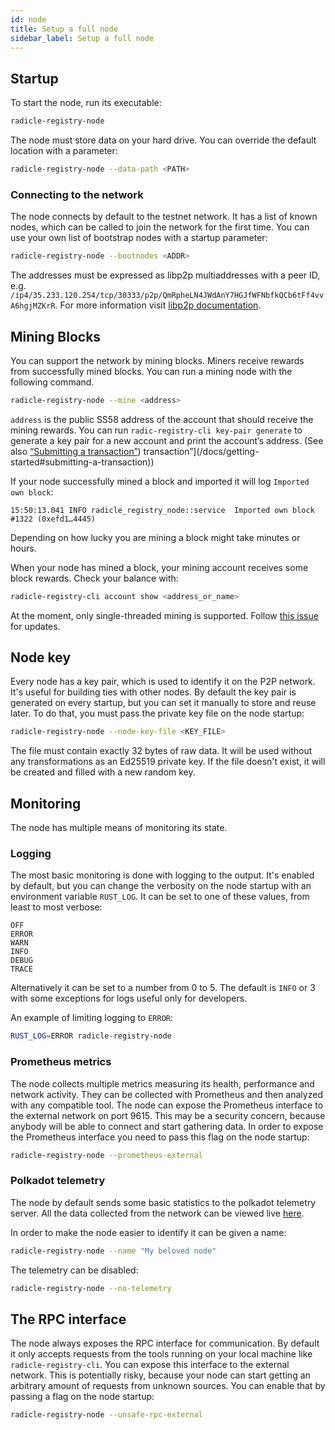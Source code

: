 ```yaml
---
id: node
title: Setup a full node
sidebar_label: Setup a full node
---
```


## Startup

To start the node, run its executable:

```bash
radicle-registry-node
```

The node must store data on your hard drive.
You can override the default location with a parameter:

```bash
radicle-registry-node --data-path <PATH>
```

### Connecting to the network

The node connects by default to the testnet network.
It has a list of known nodes, which can be called to join the network for the first time.
You can use your own list of bootstrap nodes with a startup parameter:

```bash
radicle-registry-node --bootnodes <ADDR>
```

The addresses must be expressed as libp2p multiaddresses with a peer ID, e.g.
`/ip4/35.233.120.254/tcp/30333/p2p/QmRpheLN4JWdAnY7HGJfWFNbfkQCb6tFf4vvA6hgjMZKrR`.
For more information visit <a href="https://docs.libp2p.io/concepts/addressing/" target="_blank" rel="noopener noreferrer">libp2p documentation</a>.

## Mining Blocks

You can support the network by mining blocks. Miners receive rewards from
successfully mined blocks. You can run a mining node with the following command.

```bash
radicle-registry-node --mine <address>
```

`address` is the public SS58 address of the account that should receive the
mining rewards. You can run `radic-registry-cli key-pair generate` to
generate a key pair for a new account and print the account’s address.
(See also [“Submitting a transaction”](/docs/getting-started#submitting-a-transaction))
transaction”](/docs/getting-started#submitting-a-transaction))

If your node successfully mined a block and imported it will log `Imported own
block`:
```
15:50:13.041 INFO radicle_registry_node::service  Imported own block #1322 (0xefd1…4445)
```
Depending on how lucky you are mining a block might take minutes or hours.

When your node has mined a block, your mining account receives some block
rewards. Check your balance with:

```bash
radicle-registry-cli account show <address_or_name>
```

At the moment, only single-threaded mining is supported. Follow <a href="https://github.com/radicle-dev/radicle-registry/issues/298" target="_blank" rel="noopener noreferrer">this issue</a> for updates.

## Node key

Every node has a key pair, which is used to identify it on the P2P network.
It's useful for building ties with other nodes.
By default the key pair is generated on every startup, but you can set it manually to store and
reuse later.
To do that, you must pass the private key file on the node startup:

```bash
radicle-registry-node --node-key-file <KEY_FILE>
```

The file must contain exactly 32 bytes of raw data.
It will be used without any transformations as an Ed25519 private key.
If the file doesn't exist, it will be created and filled with a new random key.

## Monitoring

The node has multiple means of monitoring its state.

### Logging

The most basic monitoring is done with logging to the output.
It's enabled by default, but you can change the verbosity on the node startup with an environment
variable `RUST_LOG`.
It can be set to one of these values, from least to most verbose:

```
OFF
ERROR
WARN
INFO
DEBUG
TRACE
```

Alternatively it can be set to a number from 0 to 5.
The default is `INFO` or 3 with some exceptions for logs useful only for developers.

An example of limiting logging to `ERROR`:

```bash
RUST_LOG=ERROR radicle-registry-node
```

### Prometheus metrics

The node collects multiple metrics measuring its health, performance and network activity.
They can be collected with Prometheus and then analyzed with any compatible tool.
The node can expose the Prometheus interface to the external network on port 9615.
This may be a security concern, because anybody will be able to connect and start gathering data.
In order to expose the Prometheus interface you need to pass this flag on the node startup:

```bash
radicle-registry-node --prometheus-external
```

### Polkadot telemetry

The node by default sends some basic statistics to the polkadot telemetry server.
All the data collected from the network can be viewed live
[here](https://telemetry.polkadot.io/#list/Radicle%20Registry%20ffnet).

In order to make the node easier to identify it can be given a name:

```bash
radicle-registry-node --name "My beloved node"
```

The telemetry can be disabled:

```bash
radicle-registry-node --no-telemetry
```

## The RPC interface

The node always exposes the RPC interface for communication.
By default it only accepts requests from the tools running on your local machine like
`radicle-registry-cli`.
You can expose this interface to the external network.
This is potentially risky, because your node can start getting an arbitrary amount of requests
from unknown sources.
You can enable that by passing a flag on the node startup:

```bash
radicle-registry-node --unsafe-rpc-external
```
